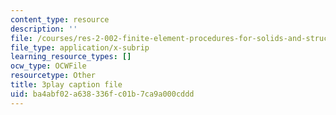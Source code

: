 ```yaml
---
content_type: resource
description: ''
file: /courses/res-2-002-finite-element-procedures-for-solids-and-structures-spring-2010/ba4abf02a638336fc01b7ca9a000cddd_Krb1fF2Ycgo.srt
file_type: application/x-subrip
learning_resource_types: []
ocw_type: OCWFile
resourcetype: Other
title: 3play caption file
uid: ba4abf02-a638-336f-c01b-7ca9a000cddd
---
```

